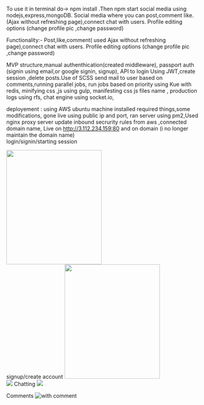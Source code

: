 To use it in terminal do-> npm install .Then npm start
social media using nodejs,express,mongoDB. Social media where you can post,comment like. (Ajax without refreshing page),connect chat with users.
Profile editing options (change profile pic ,change password)

Functionality:-
Post,like,comment( used Ajax without refreshing page),connect chat with users.
Profile editing options (change profile pic ,change password)

MVP structure,manual authenthication(created middleware), passport auth (signin using email,or google signin, signup),
API to login Using JWT,create session ,delete posts.Use of SCSS
send mail to user based on comments,running parallel jobs, run jobs based on priority using Kue with redis,
minifying css ,js using gulp, manifesting css js files name ,
production logs using rfs, chat engine using socket.io,

deployement :
using AWS ubuntu machine installed required things,some modifications, gone live using public ip and port,
ran server using pm2,Used nginx proxy server 
update inbound secrurity rules from aws ,connected domain name, Live on http://3.112.234.159:80
and on domain (i no longer maintain the domain name)
<br>
login/signin/starting session

<img src="https://user-images.githubusercontent.com/89533221/210455244-7f2dfe18-21c3-42e8-b83a-b9eafaf9909c.JPG" width="250" height="300">
<br>
signup/create account
<img src="https://user-images.githubusercontent.com/89533221/210455248-78dae878-a83e-4a38-bc27-4080df8fe92b.JPG" width="250" height="300">
<br>
<img src="https://user-images.githubusercontent.com/89533221/210455251-1c6ae3e6-1f24-423e-872d-6cb5d54313a8.JPG")>
Chatting
<img src="https://user-images.githubusercontent.com/89533221/210455255-01ea4697-9b54-41f5-b5cb-1387f378383a.JPG")>

Comments
![with comment](https://user-images.githubusercontent.com/89533221/210456195-e7231693-7177-4c21-a9ac-2f24a8b25ab9.JPG)

